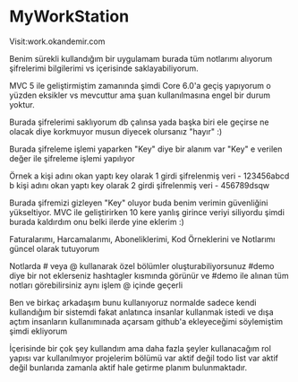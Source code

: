 # MyWorkStation

Visit:work.okandemir.com

Benim sürekli kullandığım bir uygulamam burada tüm notlarımı alıyorum şifrelerimi bilgilerimi vs içerisinde saklayabiliyorum.

MVC 5 ile geliştirmiştim zamanında şimdi Core 6.0'a geçiş yapıyorum o yüzden eksikler vs mevcuttur ama şuan kullanılmasına engel bir durum yoktur.

Burada şifrelerimi saklıyorum db çalınsa yada başka biri ele geçirse ne olacak diye korkmuyor musun diyecek olursanız "hayır" :)

Burada şifreleme işlemi yaparken "Key" diye bir alanım var "Key" e verilen değer ile şifreleme işlemi yapılıyor 

Örnek 
a kişi adını okan yaptı key olarak 1 girdi şifrelenmiş veri - 123456abcd
b kişi adını okan yaptı key olarak 2 girdi şifrelenmiş veri - 456789dsqw

Burada şifremizi gizleyen "Key" oluyor buda benim verimin güvenliğini yükseltiyor. MVC ile geliştirirken 10 kere yanlış girince veriyi siliyordu şimdi burada kaldırdım onu belki ilerde yine eklerim :)

Faturalarımı, Harcamalarımı, Aboneliklerimi, Kod Örneklerini ve Notlarımı güncel olarak tutuyorum

Notlarda # veya @ kullanarak özel bölümler oluşturabiliyorsunuz #demo diye bir not eklerseniz hashtagler kısmında görünür ve #demo ile alınan tüm notları görebilirsiniz aynı işlem @ içinde geçerli

Ben ve birkaç arkadaşım bunu kullanıyoruz normalde sadece kendi kullandığım bir sistemdi fakat anlatınca insanlar kullanmak istedi ve dışa açtım insanların kullanımınada açarsam github'a ekleyeceğimi söylemiştim şimdi ekliyorum 

İçerisinde bir çok şey kullandım ama daha fazla şeyler kullanacağım rol yapısı var kullanılmıyor projelerim bölümü var aktif değil todo list var aktif değil bunlarıda zamanla aktif hale getirme planım bulunmaktadır.
